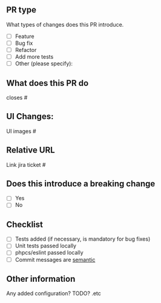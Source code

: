 ## PR type

What types of changes does this PR introduce.

- [ ] Feature
- [ ] Bug fix
- [ ] Refactor
- [ ] Add more tests
- [ ] Other (please specify):

## What does this PR do

closes #

## UI Changes:

UI images #

## Relative URL

Link jira ticket #

## Does this introduce a breaking change

- [ ] Yes
- [ ] No

## Checklist

- [ ] Tests added (if necessary, is mandatory for bug fixes)
- [ ] Unit tests passed locally
- [ ] phpcs/eslint passed locally
- [ ] Commit messages are [semantic](https://www.conventionalcommits.org/)

## Other information

Any added configuration? TODO? .etc
